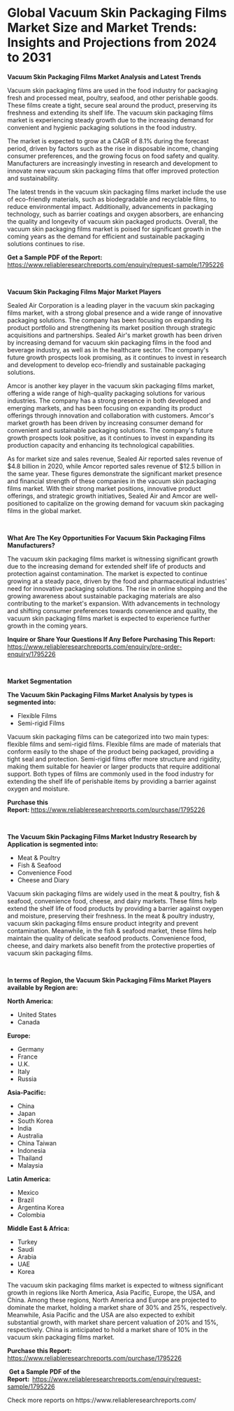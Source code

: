 <p><h1>Global Vacuum Skin Packaging Films Market Size and Market Trends: Insights and Projections from 2024 to 2031</h1></p><p><strong>Vacuum Skin Packaging Films Market Analysis and Latest Trends</strong></p>
<p><p>Vacuum skin packaging films are used in the food industry for packaging fresh and processed meat, poultry, seafood, and other perishable goods. These films create a tight, secure seal around the product, preserving its freshness and extending its shelf life. The vacuum skin packaging films market is experiencing steady growth due to the increasing demand for convenient and hygienic packaging solutions in the food industry.</p><p>The market is expected to grow at a CAGR of 8.1% during the forecast period, driven by factors such as the rise in disposable income, changing consumer preferences, and the growing focus on food safety and quality. Manufacturers are increasingly investing in research and development to innovate new vacuum skin packaging films that offer improved protection and sustainability.</p><p>The latest trends in the vacuum skin packaging films market include the use of eco-friendly materials, such as biodegradable and recyclable films, to reduce environmental impact. Additionally, advancements in packaging technology, such as barrier coatings and oxygen absorbers, are enhancing the quality and longevity of vacuum skin packaged products. Overall, the vacuum skin packaging films market is poised for significant growth in the coming years as the demand for efficient and sustainable packaging solutions continues to rise.</p></p>
<p><strong>Get a Sample PDF of the Report:&nbsp;</strong> <a href="https://www.reliableresearchreports.com/enquiry/request-sample/1795226">https://www.reliableresearchreports.com/enquiry/request-sample/1795226</a></p>
<p>&nbsp;</p>
<p><strong>Vacuum Skin Packaging Films Major Market Players</strong></p>
<p><p>Sealed Air Corporation is a leading player in the vacuum skin packaging films market, with a strong global presence and a wide range of innovative packaging solutions. The company has been focusing on expanding its product portfolio and strengthening its market position through strategic acquisitions and partnerships. Sealed Air's market growth has been driven by increasing demand for vacuum skin packaging films in the food and beverage industry, as well as in the healthcare sector. The company's future growth prospects look promising, as it continues to invest in research and development to develop eco-friendly and sustainable packaging solutions.</p><p>Amcor is another key player in the vacuum skin packaging films market, offering a wide range of high-quality packaging solutions for various industries. The company has a strong presence in both developed and emerging markets, and has been focusing on expanding its product offerings through innovation and collaboration with customers. Amcor's market growth has been driven by increasing consumer demand for convenient and sustainable packaging solutions. The company's future growth prospects look positive, as it continues to invest in expanding its production capacity and enhancing its technological capabilities.</p><p>As for market size and sales revenue, Sealed Air reported sales revenue of $4.8 billion in 2020, while Amcor reported sales revenue of $12.5 billion in the same year. These figures demonstrate the significant market presence and financial strength of these companies in the vacuum skin packaging films market. With their strong market positions, innovative product offerings, and strategic growth initiatives, Sealed Air and Amcor are well-positioned to capitalize on the growing demand for vacuum skin packaging films in the global market.</p></p>
<p>&nbsp;</p>
<p><strong>What Are The Key Opportunities For Vacuum Skin Packaging Films Manufacturers?</strong></p>
<p><p>The vacuum skin packaging films market is witnessing significant growth due to the increasing demand for extended shelf life of products and protection against contamination. The market is expected to continue growing at a steady pace, driven by the food and pharmaceutical industries' need for innovative packaging solutions. The rise in online shopping and the growing awareness about sustainable packaging materials are also contributing to the market's expansion. With advancements in technology and shifting consumer preferences towards convenience and quality, the vacuum skin packaging films market is expected to experience further growth in the coming years.</p></p>
<p><strong>Inquire or Share Your Questions If Any Before Purchasing This Report:</strong> <a href="https://www.reliableresearchreports.com/enquiry/pre-order-enquiry/1795226">https://www.reliableresearchreports.com/enquiry/pre-order-enquiry/1795226</a></p>
<p>&nbsp;</p>
<p><strong>Market Segmentation</strong></p>
<p><strong>The Vacuum Skin Packaging Films Market Analysis by types is segmented into:</strong></p>
<p><ul><li>Flexible Films</li><li>Semi-rigid Films</li></ul></p>
<p><p>Vacuum skin packaging films can be categorized into two main types: flexible films and semi-rigid films. Flexible films are made of materials that conform easily to the shape of the product being packaged, providing a tight seal and protection. Semi-rigid films offer more structure and rigidity, making them suitable for heavier or larger products that require additional support. Both types of films are commonly used in the food industry for extending the shelf life of perishable items by providing a barrier against oxygen and moisture.</p></p>
<p><strong>Purchase this Report:&nbsp;</strong><a href="https://www.reliableresearchreports.com/purchase/1795226">https://www.reliableresearchreports.com/purchase/1795226</a></p>
<p>&nbsp;</p>
<p><strong>The Vacuum Skin Packaging Films Market Industry Research by Application is segmented into:</strong></p>
<p><ul><li>Meat & Poultry</li><li>Fish & Seafood</li><li>Convenience Food</li><li>Cheese and Diary</li></ul></p>
<p><p>Vacuum skin packaging films are widely used in the meat & poultry, fish & seafood, convenience food, cheese, and dairy markets. These films help extend the shelf life of food products by providing a barrier against oxygen and moisture, preserving their freshness. In the meat & poultry industry, vacuum skin packaging films ensure product integrity and prevent contamination. Meanwhile, in the fish & seafood market, these films help maintain the quality of delicate seafood products. Convenience food, cheese, and dairy markets also benefit from the protective properties of vacuum skin packaging films.</p></p>
<p>&nbsp;</p>
<p><strong>In terms of Region, the Vacuum Skin Packaging Films Market Players available by Region are:</strong></p>
<p>
    <p> <strong> North America: </strong>
        <ul>
            <li>United States</li>
            <li>Canada</li>
        </ul>
        </p> 
    <p> <strong> Europe: </strong>
        <ul>
            <li>Germany</li>
            <li>France</li>
            <li>U.K.</li>
            <li>Italy</li>
            <li>Russia</li>
        </ul>
        </p> 
    <p> <strong> Asia-Pacific: </strong>
        <ul>
            <li>China</li>
            <li>Japan</li>
            <li>South Korea</li>
            <li>India</li>
            <li>Australia</li>
            <li>China Taiwan</li>
            <li>Indonesia</li>
            <li>Thailand</li>
            <li>Malaysia</li>
        </ul>
        </p> 
    <p> <strong> Latin America: </strong>
        <ul>
            <li>Mexico</li>
            <li>Brazil</li>
            <li>Argentina Korea</li>
            <li>Colombia</li>
        </ul>
        </p> 
    <p> <strong> Middle East & Africa: </strong>
        <ul>
            <li>Turkey</li>
            <li>Saudi</li>
            <li>Arabia</li>
            <li>UAE</li>
            <li>Korea</li>
        </ul>
    </p>
    </p>
<p><p>The vacuum skin packaging films market is expected to witness significant growth in regions like North America, Asia Pacific, Europe, the USA, and China. Among these regions, North America and Europe are projected to dominate the market, holding a market share of 30% and 25%, respectively. Meanwhile, Asia Pacific and the USA are also expected to exhibit substantial growth, with market share percent valuation of 20% and 15%, respectively. China is anticipated to hold a market share of 10% in the vacuum skin packaging films market.</p></p>
<p><strong>Purchase this Report: </strong><a href="https://www.reliableresearchreports.com/purchase/1795226">https://www.reliableresearchreports.com/purchase/1795226</a></p>
<p>&nbsp;<strong>Get a Sample PDF of the Report:&nbsp;&nbsp;</strong><a href="https://www.reliableresearchreports.com/enquiry/request-sample/1795226">https://www.reliableresearchreports.com/enquiry/request-sample/1795226</a></p>
<p><strong></strong></p>
<p>Check more reports on https://www.reliableresearchreports.com/</p>